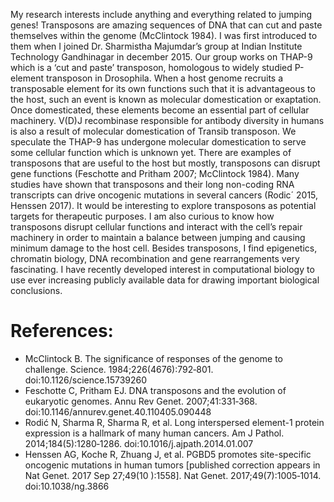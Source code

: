 My research interests include anything and everything related to jumping genes!
Transposons are amazing sequences of DNA that can cut and paste themselves within the genome (McClintock 1984). I was first introduced to them when I joined Dr. Sharmistha Majumdar’s group at Indian Institute Technology Gandhinagar in december 2015. Our group works on THAP-9 which is a ‘cut and paste’ transposon, homologous to widely studied P-element transposon in Drosophila. 
When a host genome recruits a transposable element for its own functions such that it is advantageous to the host, such an event is known as molecular domestication or exaptation. Once domesticated, these elements become an essential part of cellular machinery. V(D)J recombinase responsible for antibody diversity in humans is also a result of molecular domestication of Transib transposon. We speculate the THAP-9 has undergone molecular domestication to serve some cellular function which is unknown yet. 
There are examples of transposons that are useful to the host but mostly, transposons can disrupt gene functions (Feschotte and Pritham 2007; McClintock 1984). Many studies have shown that transposons and their long non-coding RNA transcripts can drive oncogenic mutations in several cancers (Rodic´ 2015, Henssen 2017). It would be interesting to explore transposons  as potential targets for therapeutic purposes. 
I am also curious to know how transposons disrupt cellular functions and interact with the cell’s repair machinery in order to maintain a balance between jumping and causing minimum damage to the host cell. Besides transposons, I find epigenetics, chromatin biology, DNA recombination and gene rearrangements very fascinating. I have recently developed interest in computational biology to use ever increasing publicly available data for drawing important biological conclusions. 

References:
=====

* McClintock B. The significance of responses of the genome to challenge. Science. 1984;226(4676):792‐801. doi:10.1126/science.15739260
* Feschotte C, Pritham EJ. DNA transposons and the evolution of eukaryotic genomes. Annu Rev Genet. 2007;41:331‐368. doi:10.1146/annurev.genet.40.110405.090448
* Rodić N, Sharma R, Sharma R, et al. Long interspersed element-1 protein expression is a hallmark of many human cancers. Am J Pathol. 2014;184(5):1280‐1286. doi:10.1016/j.ajpath.2014.01.007
* Henssen AG, Koche R, Zhuang J, et al. PGBD5 promotes site-specific oncogenic mutations in human tumors [published correction appears in Nat Genet. 2017 Sep 27;49(10 ):1558]. Nat Genet. 2017;49(7):1005‐1014. doi:10.1038/ng.3866
